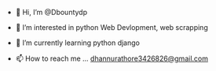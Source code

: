- 👋 Hi, I’m @Dbountydp
- 👀 I’m interested in python Web Devlopment, web scrapping
- 🌱 I’m currently learning python django

- 📫 How to reach me ...
dhannurathore3426826@gmail.com

<!---
Dbountydp/Dbountydp is a ✨ special ✨ repository because its `README.md` (this file) appears on your GitHub profile.
You can click the Preview link to take a look at your changes.
--->
